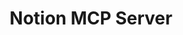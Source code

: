 ---
layout: marketing-feature
sitemap:
  exclude: 'no'
order: 20
server_type: local

description: "Connect your Notion pages using Model Context Protocol."
title: Notion MCP Server
hero:
  title: Notion MCP Server
  description: Connect your Notion pages using Model Context Protocol.
  image: /assets/images/marketing/notion-mcp-server-herp.png
  primary_button:
    text: Try It Free
    url: "https://app.chatterkb.com/auth/signup"
  secondary_button:
    text: Book a Demo
    url: "https://calendar.google.com/calendar/u/0/appointments/schedules/AcZssZ0oYQ10osj27ugUfwOrSoV893uJ-kWPhIKNBhII5bTlwc3j6HdkEunH29TciGeOttFjfxqEn92O"

features:
  section_title: Local MCP Bridge
  title: Connecting to Notion
  items:
    - side: left
      title: Setting Up Your Notion Integration
      description: The first thing to do is to set up your integration
      image: /assets/images/marketing/notion-mcp-server-github.jpg
      bullets:
        - Visit [Notion MCP Server](https://github.com/makenotion/notion-mcp-server#readme) on GitHub for details
        - Then create your Notion Integration by clicking on the button below
      button:
        text: Create a Notion Integration
        url: https://www.notion.so/profile/integrations
    - side: right
      title: Update Your Local MCP Bridge
      description: You'll need to add an entry into the mcp-config.json file
      code: |
        {
          "mcpServers": {
            "notionApi": {
              "command": "npx",
              "args": ["-y", "@notionhq/notion-mcp-server"],
              "env": {
                "OPENAPI_MCP_HEADERS": "{\"Authorization\": \"Bearer ntn_****\", \"Notion-Version\": \"2022-06-28\" }"
              }
            }
          }
        }
      bullets:
        - Run the [MCP Bridge](/mcp-servers/local-mcp)
        - Locate the config file
        - Add the entry for Notion (remember to replace the ntn***)
      
    - side: left
      title: Restart the Local MCP Bridge
      description: Once the MCP Bridge loads, you'll see Notion and its tools listed in the window
      image: "/assets/images/marketing/local-mcp-hero.png"
      bullets:
        - Remember to add your Local MCP Bridge to the list of MCP Servers in your knowledge base
      button:
        text: Learn about Local MCP Bridge...
        url: /mcp-servers/local-mcp




show_workflow_library: false

cta:
  title: Connect Using MCP Today
  description: Unlock powerful automations through Notion's MCP integration.
  primary_button:
    text: Try It Free
    url: "https://app.chatterkb.com/auth/signup"
  secondary_button:
    text: Book a Demo
    url: "https://calendar.google.com/calendar/u/0/appointments/schedules/AcZssZ0oYQ10os0gxZrUbzNEIvQZUJqLWVeGM"
---
